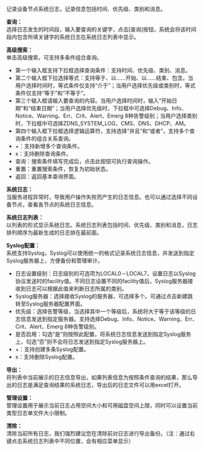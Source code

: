 记录设备节点系统日志，记录信息包括时间、优先级、类别和消息。

**查询：**  
选择日志发生的时间段，输入要查询的关键字，点击[查询]按钮，系统会将该时间段内包含所填关键字的系统日志在系统日志列表中显示。

**高级搜索：**  
单击高级搜索，可支持多条件组合查询。  
- 第一个输入框支持下拉框选择查询条件：支持时间、优先级、类别、消息。  
- 第二个输入框下拉选择等式：支持等于、以......开始、以......结束、包含。当用户选择时间时，等式条件仅支持“介于”；当用户选择优先级或类别时，等式条件仅支持“等于”和“不等于”。  
- 第三个输入框请输入要查询的内容。当用户选择时间时，输入“开始日期”和“结束日期”；当用户选择优先级时，下拉框中可选择Debug、Info、Notice、Warning、Err、Crit、Alert、Emerg 8种告警级别；当用户选择类别时，下拉框中可选择ZDNS_SYSTEM_LOG、CMS、DNS、DHCP、AM。  
- 第四个输入框下拉框选择逻辑运算符，支持选择“并且”和“或者”，支持多个查询条件的组合关系查询。  
- +：支持新增多个查询条件。  
- x：支持删除查询条件。  
- 查询：搜索条件填写完成后，点击此按钮可执行查询操作。  
- 重置：重置搜索条件，恢复为初始状态。  
- 返回：返回基本查询界面。

**系统日志：**  
当服务进程异常时，导致用户操作失败而产生的日志信息。也可以通过选择不同设备节点，查看各节点的系统日志信息。

**系统日志列表：**  
以列表的形式显示系统日志。系统日志列表包括时间、优先级、类别和消息，日志排列顺序为最新生成的日志排在最前面。

**Syslog配置：**  
系统支持Syslog，Syslog可以使用统一的格式记录系统日志信息，并发送到指定Syslog服务器上，方便备份和管理审计。  
- 日志设置级别：日志级别的可选项为LOCAL0－LOCAL7，设置日志以Syslog协议发送时的facility值。不同日志设置不同的facility值后，Syslog服务器接收到日志可以根据此值来判断日志所属的类别。  
- Syslog服务器：选择接收Syslog的服务器，可选择多个。可通过点击新建跳转至Syslog服务器配置界面。  
- 优先级：选择告警等级，当选择其中一个等级后，系统将大于等于该等级的日志信息发送到指定服务器。支持选择Debug、Info、Notice、Warning、Err、Crit、Alert、Emerg 8种告警级别。  
- 是否启用：勾选“是”则按照此配置，将系统日志信息发送到指定Syslog服务上，勾选“否”则不会将日志发送到指定Syslog服务器上。  
- +：支持创建多条Syslog配置。  
- x：支持删除Syslog配置。

**导出：**  
将列表中当前展示的日志信息导出，如果列表信息为按照条件查询的结果，那么导出的日志是满足查询结果的系统日志，导出后的日志文件可以用excel打开。

**管理设置：**  
管理设置用于展示当前日志占用空间大小和可用磁盘空间上限，同时可以设置当前类型日志单文件大小限制。

**清除：**  
清除当前所有日志，我们强烈建议您在清除前对日志进行导出备份。（注：通过右键点击系统日志列表中不同位置，会有相应菜单显示）
